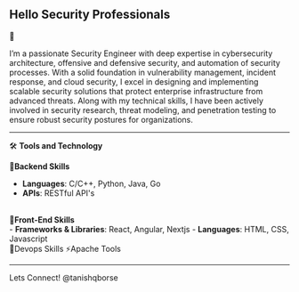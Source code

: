 ## <h2>Hello Security Professionals</h2> 👋
I’m a passionate Security Engineer with deep expertise in cybersecurity architecture, offensive and defensive security, and automation of security processes. With a solid foundation in vulnerability management, incident response, and cloud security, I excel in designing and implementing scalable security solutions that protect enterprise infrastructure from advanced threats. Along with my technical skills, I have been actively involved in security research, threat modeling, and penetration testing to ensure robust security postures for organizations.


<!--
**tanishqborse/TanishqBorse** is a ✨ _special_ ✨ repository because its `README.md` (this file) appears on your GitHub profile.

Here are some ideas to get you started:

- 🔭 I’m currently working on ...
- 🌱 I’m currently learning ...
- 👯 I’m looking to collaborate on ...
- 🤔 I’m looking for help with ...
- 💬 Ask me about ...
- 📫 How to reach me: ...
- 😄 Pronouns: ...
- ⚡ Fun fact: ...
-->

<hr>
🛠️ <b>Tools and Technology</b>
 
🚀<b>Backend Skills</b> 
   <br>
  - <b>Languages</b>: C/C++, Python, Java, Go 
  - <b>APIs</b>: RESTful API's
   <br>
🎨<b>Front-End Skills</b>
   <br>
 - <b>Frameworks & Libraries</b>: React, Angular, Nextjs 
 - <b>Languages</b>: HTML, CSS, Javascript
   <br>
🔧Devops Skills
⚡Apache Tools
<hr>
Lets Connect!
@tanishqborse
